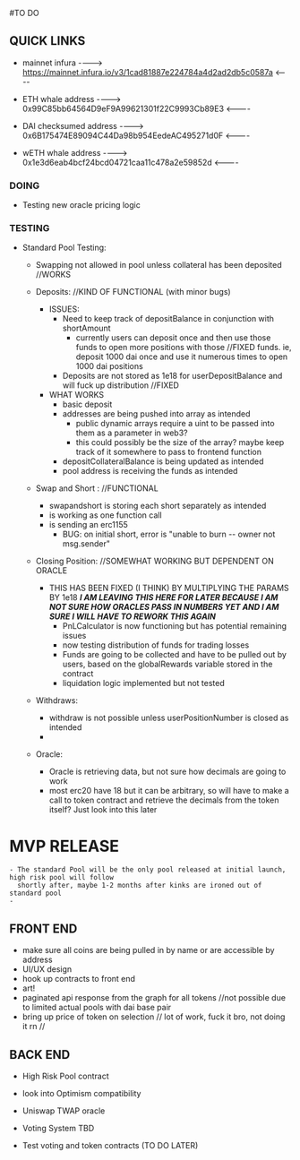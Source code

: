 
#TO DO

## QUICK LINKS
- mainnet infura
----> https://mainnet.infura.io/v3/1cad81887e224784a4d2ad2db5c0587a <----

- ETH whale address
----> 0x99C85bb64564D9eF9A99621301f22C9993Cb89E3 <----

- DAI checksumed address
----> 0x6B175474E89094C44Da98b954EedeAC495271d0F <----

- wETH whale address
----> 0x1e3d6eab4bcf24bcd04721caa11c478a2e59852d  <----

### DOING
 - Testing new oracle pricing logic


### TESTING
  - Standard Pool Testing:
      - Swapping not allowed in pool unless collateral has been deposited //WORKS

      - Deposits: //KIND OF FUNCTIONAL (with minor bugs)

        - ISSUES:
          - Need to keep track of depositBalance in conjunction with shortAmount
              - currently users can deposit once and then use those funds to open more positions with those //FIXED
                funds. ie, deposit 1000 dai once and use it numerous times to open 1000 dai positions
          - Deposits are not stored as 1e18 for userDepositBalance and will fuck up distribution //FIXED
        - WHAT WORKS
          - basic deposit
          - addresses are being pushed into array as intended
              - public dynamic arrays require a uint to be passed into them as a parameter in web3?
              - this could possibly be the size of the array? maybe keep track of it somewhere to pass to
                frontend function
          - depositCollateralBalance is being updated as intended
          - pool address is receiving the funds as intended


      - Swap and Short : //FUNCTIONAL
          - swapandshort is storing each short separately as intended
          - is working as one function call
          - is sending an erc1155
              - BUG: on initial short, error is "unable to burn -- owner not msg.sender"


      - Closing Position: //SOMEWHAT WORKING BUT DEPENDENT ON ORACLE  
        - THIS HAS BEEN FIXED (I THINK) BY MULTIPLYING THE PARAMS BY 1e18
          ***I AM LEAVING THIS HERE FOR LATER BECAUSE I AM NOT SURE HOW ORACLES PASS IN NUMBERS YET
          AND I AM SURE I WILL HAVE TO REWORK THIS AGAIN***
          - PnLCalculator is now functioning but has potential remaining issues
          - now testing distribution of funds for trading losses
          - Funds are going to be collected and have to be pulled out by users, based on the globalRewards variable stored in the contract
          - liquidation logic implemented but not tested  


      - Withdraws:
          - withdraw is not possible unless userPositionNumber is closed as intended
          -

      - Oracle:
          - Oracle is retrieving data, but not sure how decimals are going to work
          - most erc20 have 18 but it can be arbitrary, so will have to make a call to token contract
            and retrieve the decimals from the token itself? Just look into this later



# MVP RELEASE
    - The standard Pool will be the only pool released at initial launch, high risk pool will follow
      shortly after, maybe 1-2 months after kinks are ironed out of standard pool
    -




## FRONT END
- make sure all coins are being pulled in by name or are accessible by address
- UI/UX design
- hook up contracts to front end
- art!
- paginated api response from the graph for all tokens //not possible due to limited actual pools with dai    base pair
- bring up price of token on selection // lot of work, fuck it bro, not doing it rn //




## BACK END
- High Risk Pool contract
- look into Optimism compatibility
- Uniswap TWAP oracle  

- Voting System TBD
- Test voting and token contracts (TO DO LATER)
